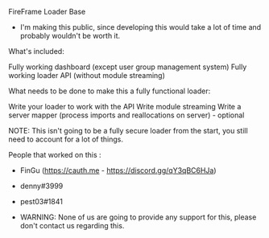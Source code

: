 FireFrame Loader Base 

- I'm making this public, since developing this would take a lot of time and probably wouldn't be worth it.

What's included:

Fully working dashboard (except user group management system)
Fully working loader API (without module streaming)

What needs to be done to make this a fully functional loader:

Write your loader to work with the API
Write module streaming
Write a server mapper (process imports and reallocations on server) - optional

NOTE: This isn't going to be a fully secure loader from the start, you still need to account for a lot of things.

People that worked on this :

- FinGu (https://cauth.me - https://discord.gg/qY3qBC6HJa)
- denny#3999
- pest03#1841


- WARNING: None of us are going to provide any support for this, please don't contact us regarding this.
